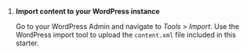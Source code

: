 1. **Import content to your WordPress instance**

   Go to your WordPress Admin and navigate to _Tools_ > _Import_.
   Use the WordPress import tool to upload the `content.xml` file included in this starter.
